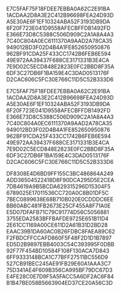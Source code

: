 

E7C5FAF75F18FDEE7EBBA0A62C2E91BA
1ACDAA2D8A3E2C412B96698FEA24D93D
A5E30AE6F1EF10324ABA52F3193DB9DA
6F20F723E041D9558AFECBFFDB1492FD
E366E73D8C5388C506D909C2A1A8A4A3
7C40C804A0EC6111370A9AAD2A78CA35
949012BD3F02D4B4A1FE852650950876
962BF91CDA25F433CC1742B6FEB6E594
49E972AA39437F688CE3171331B3E4CA
7E9D02C5ECD848E2823E0FC2BBD8F35A
6DF3C27DB6F1BA159E4C3DAD0513176F
D2CAC606C5FC30E766C11D5C52B333D6

E7C5FAF75F18FDEE7EBBA0A62C2E91BA
1ACDAA2D8A3E2C412B96698FEA24D93D
A5E30AE6F1EF10324ABA52F3193DB9DA
6F20F723E041D9558AFECBFFDB1492FD
E366E73D8C5388C506D909C2A1A8A4A3
7C40C804A0EC6111370A9AAD2A78CA35
949012BD3F02D4B4A1FE852650950876
962BF91CDA25F433CC1742B6FEB6E594
49E972AA39437F688CE3171331B3E4CA
7E9D02C5ECD848E2823E0FC2BBD8F35A
6DF3C27DB6F1BA159E4C3DAD0513176F
D2CAC606C5FC30E766C11D5C52B333D6


DF8308E4D6BD9FF155C3BC486864A249
ADD36504522418D8F90DCA295D5E2CEA
7DB4619A9B5BCDA629315296D15304F5
6789025E17011536CC720A0C8B01DF5C
7BEC0899638E68B710B020E0CDDDC6EE
BB60ABC481FB2673E25CF455A8F71A0E
E5D07DFAFB71C79C91774D56C5056881
3755EDA2583BFFBAFDE9725E651B11D4
2E61CC1169A00CE611D2A61B31D2BD28
EAAC39B1DA60AC0B26FDBC8FAEA89C62
F2FBDCFFCCAFD860F5F48F2D1D1B7897
ED5D2B9897EBB4003C54C393995F0DBB
92F77F454BD10584F108F130ACA7D843
6FF9333148BCA1C77BFF27511BC556D9
527CB91BEC245AE91FB29E60A1AAA3C7
75D341AE4F609B356CA995BF79DC67D3
E4FE28C0E7D9F5A5FACC5A6DF2AC6F84
B1B47BE058B5663904ED37CE20A56C3D







